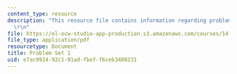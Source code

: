 ```yaml
---
content_type: resource
description: "This resource file contains information regarding problem set 1.\r\n\
  \r\n"
file: https://ol-ocw-studio-app-production.s3.amazonaws.com/courses/14-11-insights-from-game-theory-into-social-behavior-fall-2013/e7ac092492c191adfbeff6ceb3480231_MIT14_11F13_Prob_set_1.pdf
file_type: application/pdf
resourcetype: Document
title: Problem Set 1
uid: e7ac0924-92c1-91ad-fbef-f6ceb3480231
---
```

